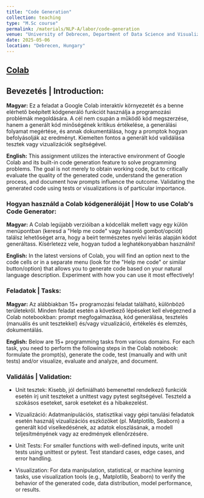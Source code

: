 ```yaml
---
title: "Code Generation"
collection: teaching
type: "M.Sc course"
permalink: /materials/NLP-A/labor/code-generation
venue: "University of Debrecen, Department of Data Science and Visualization"
date: 2025-05-06
location: "Debrecen, Hungary"
---
```


## [Colab](https://drive.google.com/file/d/1n-wZxG5wbCBeI2iB2Af6zS4bZd8kXNbr)

## Bevezetés | Introduction:

**Magyar:** Ez a feladat a Google Colab interaktív környezetét és a benne elérhető beépített kódgeneráló funkciót használja a programozási problémák megoldására. A cél nem csupán a működő kód megszerzése, hanem a generált kód minőségének kritikus értékelése, a generálási folyamat megértése, és annak dokumentálása, hogy a promptok hogyan befolyásolják az eredményt. Kiemelten fontos a generált kód validálása tesztek vagy vizualizációk segítségével.

**English:** This assignment utilizes the interactive environment of Google Colab and its built-in code generation feature to solve programming problems. The goal is not merely to obtain working code, but to critically evaluate the quality of the generated code, understand the generation process, and document how prompts influence the outcome. Validating the generated code using tests or visualizations is of particular importance.

### Hogyan használd a Colab kódgenerálóját | How to use Colab's Code Generator:

**Magyar:** A Colab legújabb verzióiban a kódcellák mellett vagy egy külön menüpontban (keresd a "Help me code" vagy hasonló gombot/opciót) találsz lehetőséget arra, hogy a beírt természetes nyelvi leírás alapján kódot generáltass. Kísérletezz vele, hogyan tudod a leghatékonyabban használni!

**English:** In the latest versions of Colab, you will find an option next to the code cells or in a separate menu (look for the "Help me code" or similar button/option) that allows you to generate code based on your natural language description. Experiment with how you can use it most effectively!

### Feladatok | Tasks:

**Magyar:** Az alábbiakban 15+ programozási feladat található, különböző területekről. Minden feladat esetén a következő lépéseket kell elvégezned a Colab notebookban: prompt megfogalmazása, kód generálása, tesztelés (manuális és unit tesztekkel) és/vagy vizualizáció, értékelés és elemzés, dokumentálás.

**English:** Below are 15+ programming tasks from various domains. For each task, you need to perform the following steps in the Colab notebook: formulate the prompt(s), generate the code, test (manually and with unit tests) and/or visualize, evaluate and analyze, and document.

### Validálás | Validation:

- Unit tesztek: Kisebb, jól definiálható bemenettel rendelkező funkciók esetén írj unit teszteket a unittest vagy pytest segítségével. Teszteld a szokásos eseteket, sarok eseteket és a hibakezelést.
- Vizualizáció: Adatmanipulációs, statisztikai vagy gépi tanulási feladatok esetén használj vizualizációs eszközöket (pl. Matplotlib, Seaborn) a generált kód viselkedésének, az adatok eloszlásának, a modell teljesítményének vagy az eredmények ellenőrzésére.

- Unit Tests: For smaller functions with well-defined inputs, write unit tests using unittest or pytest. Test standard cases, edge cases, and error handling.
- Visualization: For data manipulation, statistical, or machine learning tasks, use visualization tools (e.g., Matplotlib, Seaborn) to verify the behavior of the generated code, data distribution, model performance, or results.